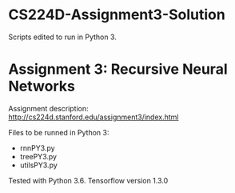 # CS224D-Assignment3-Solution
Scripts edited to run in Python 3.

# Assignment 3: Recursive Neural Networks
Assignment description: http://cs224d.stanford.edu/assignment3/index.html

Files to be runned in Python 3:
* rnnPY3.py
* treePY3.py
* utilsPY3.py

Tested with Python 3.6. Tensorflow version 1.3.0
